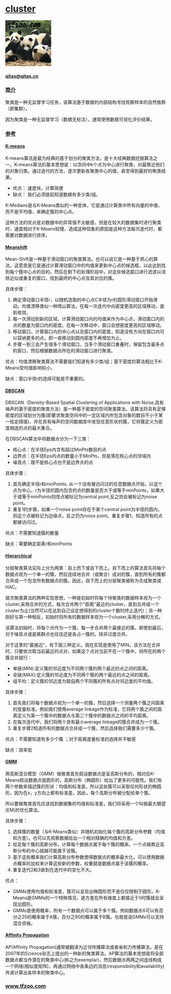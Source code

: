 ﻿# [cluster](https://github.com/tfzoo/cluster) 
[![sites](tfzoo/tfzoo.png)](http://www.tfzoo.com)
####   qitas@qitas.cn
### [简介](https://github.com/tfzoo/cluster/wiki) 

聚类是一种无监督学习任务，该算法基于数据的内部结构寻找观察样本的自然族群（即集群）。

因为聚类是一种无监督学习（数据无标注），通常使用数据可视化评价结果。

### [参考](tfzoo/) 

#### [K-means](https://github.com/src-d/kmcuda) 

 K-means算法是最为经典的基于划分的聚类方法，是十大经典数据挖掘算法之一。K-means算法的基本思想是：以空间中k个点为中心进行聚类，对最靠近他们的对象归类。通过迭代的方法，逐次更新各聚类中心的值，直至得到最好的聚类结果。

* 优点： 速度快，计算简便 
* 缺点： 我们必须提前知道数据有多少类/组。

K-Medians是与K-Means类似的一种变体，它是通过计算类中所有向量的中值，而不是平均值，来确定簇的中心点。

这种方法的优点是对数据中的异常值不太敏感，但是在较大的数据集时进行聚类时，速度相对于K-Means较慢，造成这种现象的原因是这种方法每次迭代时，都需要对数据进行排序。

#### [Meanshift](https://github.com/mattnedrich/MeanShift_py) 

Mean-Shift是一种基于滑动窗口的聚类算法。也可以说它是一种基于质心的算法，这意思是它是通过计算滑动窗口中的均值来更新中心点的候选框，以此达到找到每个簇中心点的目的。然后在剩下的处理阶段中，对这些候选窗口进行滤波以消除近似或重复的窗口，找到最终的中心点及其对应的簇。

具体步骤： 
1. 确定滑动窗口半径r，以随机选取的中心点C半径为r的圆形滑动窗口开始滑动。均值漂移类似一种爬山算法，在每一次迭代中向密度更高的区域移动，直到收敛。 
2. 每一次滑动到新的区域，计算滑动窗口内的均值来作为中心点，滑动窗口内的点的数量为窗口内的密度。在每一次移动中，窗口会想密度更高的区域移动。 
3. 移动窗口，计算窗口内的中心点以及窗口内的密度，知道没有方向在窗口内可以容纳更多的点，即一直移动到圆内密度不再增加为止。 
4. 步骤一到三会产生很多个滑动窗口，当多个滑动窗口重叠时，保留包含最多点的窗口，然后根据数据点所在的滑动窗口进行聚类。 

优点：均值漂移聚类算法不需要我们知道有多少类/组；基于密度的算法相比于K-Means受均值影响较小。 

缺点：窗口半径r的选择可能是不重要的。

#### [DBSCAN](https://github.com/mhahsler/dbscan) 

DBSCAN（Density-Based Spatial Clustering of Applications with Noise,具有噪声的基于密度的聚类方法）是一种基于密度的空间聚类算法。该算法将具有足够密度的区域划分为簇(即要求聚类空间中的一定区域内所包含对象的数目不小于某一给定阈值)，并在具有噪声的空间数据库中发现任意形状的簇，它将簇定义为密度相连的点的最大集合。

在DBSCAN算法中将数据点分为一下三类： 
* 核心点：在半径Eps内含有超过MinPts数目的点 
* 边界点：在半径Eps内点的数量小于MinPts，但是落在核心点的邻域内 
* 噪音点：既不是核心点也不是边界点的点 

具体步骤： 
1. 首先确定半径r和minPoints. 从一个没有被访问过的任意数据点开始，以这个点为中心，r为半径的圆内包含的点的数量是否大于或等于minPoints，如果大于或等于minPoints则改点被标记为central point,反之则会被标记为noise point。 
2. 重复1的步骤，如果一个noise point存在于某个central point为半径的圆内，则这个点被标记为边缘点，反之仍为noise point。重复步骤1，知道所有的点都被访问过。 


优点：不需要知道簇的数量 

缺点：需要确定距离r和minPoints

####  [Hierarchical](https://github.com/richliao/textClassifier) 

分层聚类算法实际上分为两类：自上而下或自下而上。自下而上的算法首先将每个数据点视为一个单一的簇，然后连续地合并（或聚合）成对的簇，直到所有的簇都合并成一个包含所有数据点的簇。因此，自下而上的分层聚类被称为合成聚类或HAC。

层次聚类算法的两种实现思想，一种是初始时将每个待聚类的数据样本视为一个cluster,采用合并的方式，每次合并两个"距离"最近的cluster，直到合并成一个cluster为止(当然可以在达到自己设定想得到的cluster个数时终止迭代)；另一种刚好与第一种相反，初始时将所有的数据样本视为一个cluster,采用分解的方式。

该算法初始时，将每个点作为一个簇，每一步合并两个最接近的簇。即使到最后，对于噪音点或是离群点也往往还是各占一簇的，除非过度合并。

对于这里的“最接近”，有下面三种定义。我在实现是使用了MIN，该方法在合并时，只要依次取当前最近的点对，如果这个点对当前不在一个簇中，将所在的两个簇合并就行：

* 单链(MIN):定义簇的邻近度为不同两个簇的两个最近的点之间的距离。
* 全链(MAX):定义簇的邻近度为不同两个簇的两个最远的点之间的距离。
* 组平均：定义簇的邻近度为取自两个不同簇的所有点对邻近度的平均值。

具体步骤： 
1. 首先我们将每个数据点视为一个单一的簇，然后选择一个测量两个簇之间距离的度量标准。例如我们使用average linkage作为标准，它将两个簇之间的距离定义为第一个簇中的数据点与第二个簇中的数据点之间的平均距离。 
2. 在每次迭代中，我们将两个具有最小average linkage的簇合并成为一个簇。 
3. 重复步骤2知道所有的数据点合并成一个簇，然后选择我们需要多少个簇。

优点：不需要知道有多少个簇 ；对于距离度量标准的选择并不敏感 

缺点：效率低

####  [GMM](https://github.com/stober/gmm) 

用高斯混合模型（GMM）做聚类首先假设数据点是呈高斯分布的，相对应K-Means假设数据点是圆形的，高斯分布（椭圆形）给出了更多的可能性。我们有两个参数来描述簇的形状：均值和标准差。所以这些簇可以采取任何形状的椭圆形，因为在x，y方向上都有标准差。因此，每个高斯分布被分配给单个簇。 

所以要做聚类首先应该找到数据集的均值和标准差，我们将采用一个叫做最大期望(EM)的优化算法。

具体步骤： 
1. 选择簇的数量（与K-Means类似）并随机初始化每个簇的高斯分布参数（均值和方差）。也可以先观察数据给出一个相对精确的均值和方差。 
2. 给定每个簇的高斯分布，计算每个数据点属于每个簇的概率。一个点越靠近高斯分布的中心就越可能属于该簇。 
3. 基于这些概率我们计算高斯分布参数使得数据点的概率最大化，可以使用数据点概率的加权来计算这些新的参数，权重就是数据点属于该簇的概率。 
4. 重复迭代2和3直到在迭代中的变化不大。 

优点：
* GMMs使用均值和标准差，簇可以呈现出椭圆形而不是仅仅限制于圆形。K-Means是GMMs的一个特殊情况，是方差在所有维度上都接近于0时簇就会呈现出圆形。 
* GMMs是使用概率，所有一个数据点可以属于多个簇。例如数据点X可以有百分之20的概率属于A簇，百分之80的概率属于B簇。也就是说GMMs可以支持混合资格。

####  [Affinity Propagation](https://github.com/GGiecold/Concurrent_AP) 

 AP(Affinity Propagation)通常被翻译为近邻传播算法或者亲和力传播算法，是在2007年的Science杂志上提出的一种新的聚类算法。AP算法的基本思想是将全部数据点都当作潜在的聚类中心(称之为exemplar)，然后数据点两两之间连线构成一个网络(相似度矩阵)，再通过网络中各条边的消息(responsibility和availability)传递计算出各样本的聚类中心。


###  www.tfzoo.com

